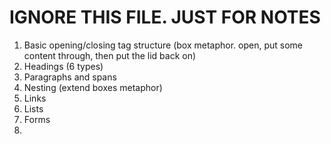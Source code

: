 # IGNORE THIS FILE. JUST FOR NOTES

1. Basic opening/closing tag structure (box metaphor. open, put some content through, then put the lid back on)
2. Headings (6 types)
3. Paragraphs and spans
4. Nesting (extend boxes metaphor)
5. Links
6. Lists
7. Forms
8.
